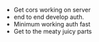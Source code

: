 - Get cors working on server
- end to end develop auth.
- Minimum working auth fast
- Get to the meaty juicy parts 